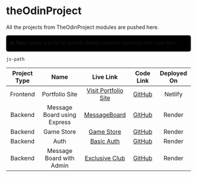 # theOdinProject

All the projects from TheOdinProject modules are pushed here.

<div style="background-color: black; padding: 10px; border-radius: 5px; font-family:verdana;" >
  <strong>⚠️ Note:</strong> please wait for 50 seconds. Render instances shutdown after some time.
</div>

`js-path`

| Project Type | Name                         | Live Link                                                                 | Code Link                      | Deployed On |
|:------------:|:----------------------------:|:-------------------------------------------------------------------------:|:------------------------------:|:-----------:|
| Frontend     | Portfolio Site               | [Visit Portfolio Site](https://umerislam.codes)                          | [GitHub](https://github.com/Umer-Islam/umer-islam.github.io)                    | Netlify     |
| Backend      | Message Board using Express  | [MessageBoard](https://odin-message-board-095r.onrender.com/)           | [GitHub](https://github.com/Umer-Islam/theOdinProject/tree/message-board?tab=readme-ov-file)                    | Render      |
| Backend      | Game Store                   | [Game Store](https://theodinproject-m0r8.onrender.com/)                 | [GitHub](https://github.com/Umer-Islam/theOdinProject/tree/game_store?tab=readme-ov-file)                    | Render      |
| Backend      | Auth                         | [Basic Auth](https://odin-basic-auth.onrender.com/)                     | [GitHub](https://github.com/Umer-Islam/theOdinProject/tree/basic_auth?tab=readme-ov-file)                    | Render      |
| Backend      | Message Board with Admin     | [Exclusive Club](https://theodinproject-1.onrender.com/)                | [GitHub](https://github.com/Umer-Islam/theOdinProject/tree/exclusive_clubhouse?tab=readme-ov-file)                    | Render      |

<!-- | Frontend    | E-Commerce UI  | [GitHub](https://github.com/user/ecommerce-ui) | -->

<!-- | Project Type | Name           | Link                        | -->
<!-- |:-----------:|:-------------:|:---------------------------:| -->
<!-- | Backend     | Auth Service   | [GitHub](https://github.com/user/auth-service) | -->
